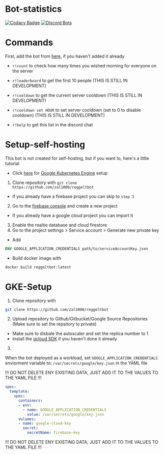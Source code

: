 # Bot-statistics
[![Codacy Badge](https://api.codacy.com/project/badge/Grade/901967bd048b414c9f265d6e5f711f53)](https://app.codacy.com/gh/zal1000/reggeltbot?utm_source=github.com&utm_medium=referral&utm_content=zal1000/reggeltbot&utm_campaign=Badge_Grade)
[![Discord Bots](https://top.gg/api/widget/749037285621628950.svg)](https://top.gg/bot/749037285621628950)

# Commands
First, add the bot from [here](https://discord.com/api/oauth2/authorize?client_id=749037285621628950&permissions=268790864&redirect_uri=https%3A%2F%2Freggeltbot.zal1000.net&scope=bot), if you haven't added it already

- `r!count` to check how many times you wished morning for everyone on the server

- `r!leaderboard` to get the first 10 people (THIS IS STILL IN DEVELOPMENT)

- `r!cooldown` to get the current server cooldown (THIS IS STILL IN DEVELOPMENT)

- `r!cooldown set HOUR` to set server cooldown (set to 0 to disable cooldown) (THIS IS STILL IN DEVELOPMENT)

- `r!help` to get this list in the discord chat

# Setup-self-hosting
This bot is not created for self-hosting, but if you want to, here's a little tutorial

- Click [here](#GKE-Setup) for [Google Kubernetes Engine](https://cloud.google.com/kubernetes-engine) setup

1. Clone repository with `git clone https://github.com/zal1000/reggeltbot`
- If you already have a firebase project you can skip to `step 3`
2. Go to the [firebase console](https://console.firebase.google.com/) and create a new project
- If you already have a google cloud project you can import it 

3. Enable the realtie database and cloud firestore
4. Go to the project settings > Service account > Generate new private key

- Add 
```Dockerfile
ENV GOOGLE_APPLICATION_CREDENTIALS path/to/serviceAccountKey.json
```
- Build docker image with 
```bash
docker build reggeltbot:latest
``` 


# GKE-Setup
1. Clone repository with 
```bash
git clone https://github.com/zal1000/reggeltbot
```
2. Upload repository to Github/Gitbucket/Google Source Repositories (Make sure to set the repsitory to private)
- Make sure to disbale the autoscaler and set the replica number to 1
- Install the [gcloud SDK](https://cloud.google.com/sdk/docs/quickstart) if you haven't done it already
3. 
 When the bot deployed as a workload, set `GOOGLE_APPLICATION_CREDENTIALS` enviorment variable to: `/var/secrets/google/key.json` in the YAML file

!!! DO NOT DELETE ENY EXISTING DATA, JUST ADD IT TO THE VALUES TO THE YAML FILE !!!
```yaml
spec:
  template:
    spec:
      containers:
      - env:
        - name: GOOGLE_APPLICATION_CREDENTIALS
          value: /var/secrets/google/key.json
      volumes:
      - name: google-cloud-key
        secret:
          secretName: firebase-key
```
!!! DO NOT DELETE ENY EXISTING DATA, JUST ADD IT TO THE VALUES TO THE YAML FILE !!!

